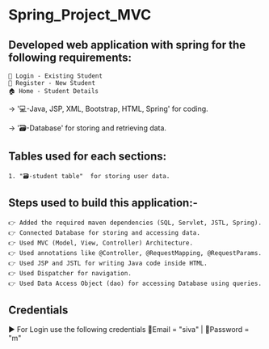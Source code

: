 # Spring_Project_MVC
 
Developed web application with spring for the following requirements:
-----------------------------------------------------------------

    👤 Login - Existing Student
    👥 Register - New Student
    🏠 Home - Student Details
 
-> '💻-Java, JSP, XML, Bootstrap, HTML, Spring' for coding.

-> '🗃️-Database' for storing and retrieving data.
 
Tables used for each sections:
-----------------------------

    1. "🗃️-student table"  for storing user data.
 
Steps used to build this application:-
-----------------------------------------------------------

    👉 Added the required maven dependencies (SQL, Servlet, JSTL, Spring).
    👉 Connected Database for storing and accessing data.
    👉 Used MVC (Model, View, Controller) Architecture.
    👉 Used annotations like @Controller, @RequestMapping, @RequestParams.
    👉 Used JSP and JSTL for writing Java code inside HTML.
    👉 Used Dispatcher for navigation.
    👉 Used Data Access Object (dao) for accessing Database using queries.
 
 
Credentials 
-----------

  ▶️ For Login use the following credentials
      📧Email = "siva" | 🔐Password = "m"
 

